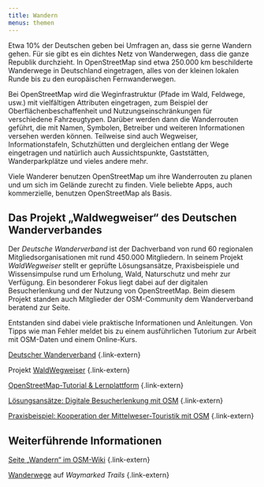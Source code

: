 ```yaml
---
title: Wandern
menus: themen
---
```


Etwa 10% der Deutschen geben bei Umfragen an, dass sie gerne Wandern gehen. Für
sie gibt es ein dichtes Netz von Wanderwegen, dass die ganze Republik
durchzieht. In OpenStreetMap sind etwa 250.000 km beschilderte Wanderwege in
Deutschland eingetragen, alles von der kleinen lokalen Runde bis zu den
europäischen Fernwanderwegen.

Bei OpenStreetMap wird die Weginfrastruktur (Pfade im Wald, Feldwege, usw.) mit
vielfältigen Attributen eingetragen, zum Beispiel der Oberflächenbeschaffenheit
und Nutzungseinschränkungen für verschiedene Fahrzeugtypen. Darüber werden dann
die Wanderrouten geführt, die mit Namen, Symbolen, Betreiber und weiteren
Informationen versehen werden können. Teilweise sind auch Wegweiser,
Informationstafeln, Schutzhütten und dergleichen entlang der Wege eingetragen
und natürlich auch Aussichtspunkte, Gaststätten, Wanderparkplätze und vieles
andere mehr.

Viele Wanderer benutzen OpenStreetMap um ihre Wanderrouten zu planen und um
sich im Gelände zurecht zu finden. Viele beliebte Apps, auch kommerzielle,
benutzen OpenStreetMap als Basis.

## Das Projekt „Waldwegweiser“ des Deutschen Wanderverbandes

Der *Deutsche Wanderverband* ist der Dachverband von rund 60 regionalen
Mitgliedsorganisationen mit rund 450.000 Mitgliedern. In seinem Projekt
*WaldWegweiser* stellt er geprüfte Lösungsansätze, Praxisbeispiele und
Wissensimpulse rund um Erholung, Wald, Naturschutz und mehr zur Verfügung. Ein
besonderer Fokus liegt dabei auf der digitalen Besucherlenkung und der Nutzung
von OpenStreetMap. Beim diesem Projekt standen auch Mitglieder der
OSM-Community dem Wanderverband beratend zur Seite.

Entstanden sind dabei viele praktische Informationen und Anleitungen. Von Tipps
wie man Fehler meldet bis zu einem ausführlichen Tutorium zur Arbeit mit
OSM-Daten und einem Online-Kurs.

[Deutscher Wanderverband](https://www.wanderverband.de/)
{.link-extern}

Projekt [WaldWegweiser](https://www.wanderverband.de/waldwegweiser)
{.link-extern}

[OpenStreetMap-Tutorial & Lernplattform](https://www.wanderverband.de/waldwegweiser/openstreetmap)
{.link-extern}

[Lösungsansätze: Digitale Besucherlenkung mit OSM](https://www.wanderverband.de/waldwegweiser/loesungsansaetze/digitale-besucherlenkung-mitgestalten)
{.link-extern}

[Praxisbeispiel: Kooperation der Mittelweser-Touristik mit OSM](https://www.wanderverband.de/waldwegweiser/praxisbeispiele/kooperation-mit-openstreetmap-community)
{.link-extern}

## Weiterführende Informationen

[Seite „Wandern“ im OSM-Wiki](https://wiki.openstreetmap.org/wiki/DE:Wandern)
{.link-extern}

[Wanderwege](https://hiking.waymarkedtrails.org/#?map=6.0/51.1075/10.9965)
auf *Waymarked Trails*
{.link-extern}
